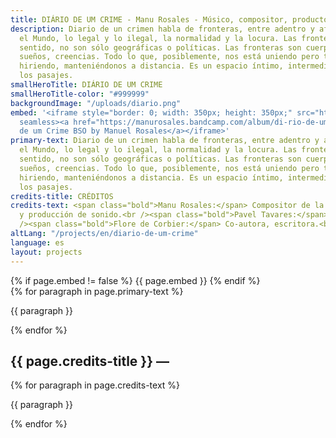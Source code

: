 ```yaml
---
title: DIÁRIO DE UM CRIME - Manu Rosales - Músico, compositor, productor y docente
description: Diario de un crimen habla de fronteras, entre adentro y afuera, Yo y
  el Mundo, lo legal y lo ilegal, la normalidad y la locura. Las fronteras, en este
  sentido, no son sólo geográficas o políticas. Las fronteras son cuerpos, lenguajes,
  sueños, creencias. Todo lo que, posiblemente, nos está uniendo pero también a veces
  hiriendo, manteniéndonos a distancia. Es un espacio íntimo, intermedio, que permite
  los pasajes.
smallHeroTitle: DIÁRIO DE UM CRIME
smallHeroTitle-color: "#999999"
backgroundImage: "/uploads/diario.png"
embed: '<iframe style="border: 0; width: 350px; height: 350px;" src="https://bandcamp.com/EmbeddedPlayer/album=1573118158/size=large/bgcol=333333/linkcol=ffffff/minimal=true/transparent=true/"
  seamless><a href="https://manurosales.bandcamp.com/album/di-rio-de-um-crime-bso">Diário
  de um Crime BSO by Manuel Rosales</a></iframe>'
primary-text: Diario de un crimen habla de fronteras, entre adentro y afuera, Yo y
  el Mundo, lo legal y lo ilegal, la normalidad y la locura. Las fronteras, en este
  sentido, no son sólo geográficas o políticas. Las fronteras son cuerpos, lenguajes,
  sueños, creencias. Todo lo que, posiblemente, nos está uniendo pero también a veces
  hiriendo, manteniéndonos a distancia. Es un espacio íntimo, intermedio, que permite
  los pasajes.
credits-title: CRÉDITOS
credits-text: <span class="bold">Manu Rosales:</span> Compositor de la banda sonora
  y producción de sonido.<br /><span class="bold">Pavel Tavares:</span> Director.<br
  /><span class="bold">Flore de Corbier:</span> Co-autora, escritora.<br />
altLang: "/projects/en/diario-de-um-crime"
language: es
layout: projects
---
```


<section>
    {% if page.embed != false %}
        {{ page.embed }}
    {% endif %}
    <div>
        {% for paragraph in page.primary-text %}
            <p>
                {{ paragraph }}
            </p>
        {% endfor %}
    </div>
    <h2>
        {{ page.credits-title }} —
    </h2>
    <div>
        {% for paragraph in page.credits-text %}
            <p>
                {{ paragraph }}
            </p>
        {% endfor %}
    </div>
</section>